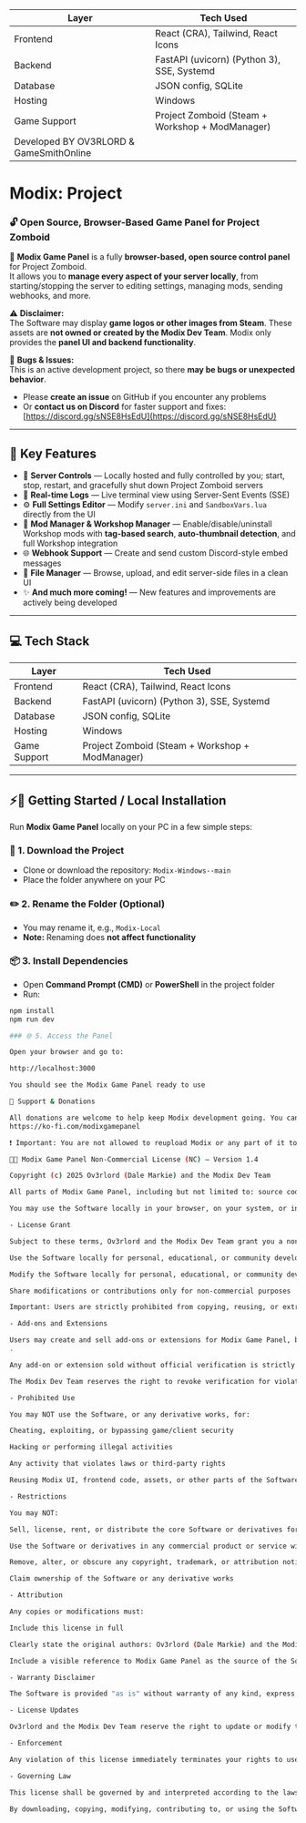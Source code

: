 
| Layer        | Tech Used                                       |
| ------------ | ----------------------------------------------- |
| Frontend     | React (CRA), Tailwind, React Icons              |
| Backend      | FastAPI (uvicorn) (Python 3), SSE, Systemd      |
| Database     | JSON config, SQLite                             |
| Hosting      | Windows                                         |
| Game Support | Project Zomboid (Steam + Workshop + ModManager) |
| Developed BY OV3RLORD & GameSmithOnline |

# Modix: Project  
### 🔓 Open Source, Browser-Based Game Panel for Project Zomboid  

🚀 **Modix Game Panel** is a fully **browser-based, open source control panel** for Project Zomboid.  
It allows you to **manage every aspect of your server locally**, from starting/stopping the server to editing settings, managing mods, sending webhooks, and more.  

⚠️ **Disclaimer:**  
The Software may display **game logos or other images from Steam**. These assets are **not owned or created by the Modix Dev Team**. Modix only provides the **panel UI and backend functionality**.  

🐞 **Bugs & Issues:**  
This is an active development project, so there **may be bugs or unexpected behavior**.  
- Please **create an issue** on GitHub if you encounter any problems  
- Or **contact us on Discord** for faster support and fixes: [https://discord.gg/sNSE8HsEdU](https://discord.gg/sNSE8HsEdU)  


---

## 🧩 Key Features  

- 🔧 **Server Controls** — Locally hosted and fully controlled by you; start, stop, restart, and gracefully shut down Project Zomboid servers  
- 🧠 **Real-time Logs** — Live terminal view using Server-Sent Events (SSE)  
- ⚙️ **Full Settings Editor** — Modify `server.ini` and `SandboxVars.lua` directly from the UI  
- 🧱 **Mod Manager & Workshop Manager** — Enable/disable/uninstall Workshop mods with **tag-based search**, **auto-thumbnail detection**, and full Workshop integration  
- 🌐 **Webhook Support** — Create and send custom Discord-style embed messages  
- 🧰 **File Manager** — Browse, upload, and edit server-side files in a clean UI  
- ✨ **And much more coming!** — New features and improvements are actively being developed


---

## 💻 Tech Stack  

| Layer       | Tech Used                               |  
|-------------|-----------------------------------------|  
| Frontend    | React (CRA), Tailwind, React Icons       |  
| Backend     | FastAPI (uvicorn) (Python 3), SSE, Systemd |  
| Database    | JSON config, SQLite                     |  
| Hosting     | Windows                                 |  
| Game Support| Project Zomboid (Steam + Workshop + ModManager) |  

---

## ⚡🚀 Getting Started / Local Installation  

Run **Modix Game Panel** locally on your PC in a few simple steps:

### 💾 1. Download the Project
- Clone or download the repository: `Modix-Windows--main`
- Place the folder anywhere on your PC

### ✏️ 2. Rename the Folder (Optional)
- You may rename it, e.g., `Modix-Local`
- **Note:** Renaming does **not affect functionality**

### 📦 3. Install Dependencies
- Open **Command Prompt (CMD)** or **PowerShell** in the project folder
- Run:
```bash
npm install 
npm run dev

### 🌐 5. Access the Panel

Open your browser and go to:

http://localhost:3000

You should see the Modix Game Panel ready to use

💖 Support & Donations

All donations are welcome to help keep Modix development going. You can support us here:
https://ko-fi.com/modixgamepanel

❗ Important: You are not allowed to reupload Modix or any part of it to another website. The project must always be used from this official repository or your local environment.

🧑‍💻 Modix Game Panel Non-Commercial License (NC) – Version 1.4

Copyright (c) 2025 Ov3rlord (Dale Markie) and the Modix Dev Team

All parts of Modix Game Panel, including but not limited to: source code, API code, frontend, backend, UI components, assets, documentation, and any content officially produced by the Modix Dev Team (collectively the "Software"), are the exclusive property of Ov3rlord (Dale Markie) and the Modix Dev Team.

You may use the Software locally in your browser, on your system, or in a personal development environment for personal, educational, or community development purposes, and you are encouraged to contribute to the project. Ownership remains solely with the original authors, and you may never claim ownership of the Software or any derivative work, even if modified.

- License Grant

Subject to these terms, Ov3rlord and the Modix Dev Team grant you a non-exclusive, non-transferable, non-commercial license to:

Use the Software locally for personal, educational, or community development purposes

Modify the Software locally for personal, educational, or community development purposes

Share modifications or contributions only for non-commercial purposes

Important: Users are strictly prohibited from copying, reusing, or extracting Modix UI components, frontend code, assets, or other parts of the Software to incorporate into another website, application, or software. You may only modify or build upon Modix within the context of this project for personal, educational, or community purposes.

- Add-ons and Extensions

Users may create and sell add-ons or extensions for Modix Game Panel, but only after being officially verified by the Modix Dev Team via our official Discord server: https://discord.gg/EwWZUSR9tM
.

Any add-on or extension sold without official verification is strictly prohibited

The Modix Dev Team reserves the right to revoke verification for violations of our rules or policies

- Prohibited Use

You may NOT use the Software, or any derivative works, for:

Cheating, exploiting, or bypassing game/client security

Hacking or performing illegal activities

Any activity that violates laws or third-party rights

Reusing Modix UI, frontend code, assets, or other parts of the Software in another website, application, or software

- Restrictions

You may NOT:

Sell, license, rent, or distribute the core Software or derivatives for profit or commercial purposes, except as allowed under Section 3 (verified add-ons)

Use the Software or derivatives in any commercial product or service without explicit permission

Remove, alter, or obscure any copyright, trademark, or attribution notices

Claim ownership of the Software or any derivative works

- Attribution

Any copies or modifications must:

Include this license in full

Clearly state the original authors: Ov3rlord (Dale Markie) and the Modix Dev Team

Include a visible reference to Modix Game Panel as the source of the Software

- Warranty Disclaimer

The Software is provided "as is" without warranty of any kind, express or implied. Ov3rlord and the Modix Dev Team shall not be liable for any damages arising from the use or inability to use the Software.

- License Updates

Ov3rlord and the Modix Dev Team reserve the right to update or modify this license at any time. Users are responsible for reviewing the license for updates and must comply with the most recent version.

- Enforcement

Any violation of this license immediately terminates your rights to use the Software. Ov3rlord and the Modix Dev Team reserve the right to pursue legal action against anyone violating the non-commercial, prohibited use, or any other terms of this license.

- Governing Law

This license shall be governed by and interpreted according to the laws of the United Kingdom (or your preferred jurisdiction).

By downloading, copying, modifying, contributing to, or using the Software, you agree to be bound by these terms. The Software remains the exclusive property of Ov3rlord (Dale Markie) and the Modix Dev Team at all times, while being fully open source for community development under the conditions outlined above.
